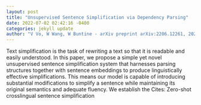 ```yaml
--- 
layout: post 
title: "Unsupervised Sentence Simplification via Dependency Parsing" 
date: 2022-07-02 02:42:16 -0400 
categories: jekyll update 
author: "V Vo, W Wang, W Buntine - arXiv preprint arXiv:2206.12261, 2022" 
--- 
```

Text simplification is the task of rewriting a text so that it is readable and easily understood. In this paper, we propose a simple yet novel unsupervised sentence simplification system that harnesses parsing structures together with sentence embeddings to produce linguistically effective simplifications. This means our model is capable of introducing substantial modifications to simplify a sentence while maintaining its original semantics and adequate fluency. We establish the Cites: Zero-shot crosslingual sentence simplification